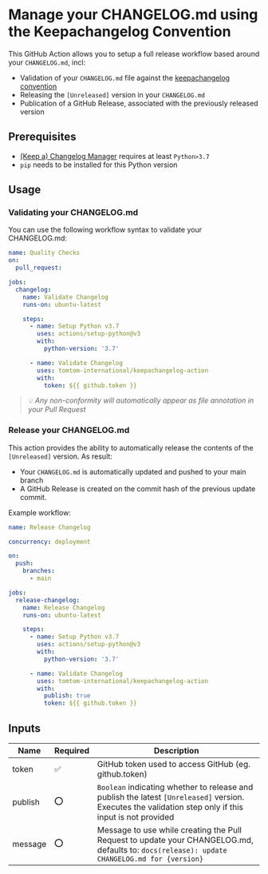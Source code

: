 <!--
Copyright (C) 2020-2022, TomTom (http://tomtom.com).

Licensed under the Apache License, Version 2.0 (the "License");
you may not use this file except in compliance with the License.
You may obtain a copy of the License at

   http://www.apache.org/licenses/LICENSE-2.0

Unless required by applicable law or agreed to in writing, software
distributed under the License is distributed on an "AS IS" BASIS,
WITHOUT WARRANTIES OR CONDITIONS OF ANY KIND, either express or implied.
See the License for the specific language governing permissions and
limitations under the License.
-->

# Manage your CHANGELOG.md using the Keepachangelog Convention

This GitHub Action allows you to setup a full release workflow based around your `CHANGELOG.md`, incl:

- Validation of your `CHANGELOG.md` file against the [keepachangelog convention]
- Releasing the `[Unreleased]` version in your `CHANGELOG.md`
- Publication of a GitHub Release, associated with the previously released version

## Prerequisites

* [(Keep a) Changelog Manager] requires at least `Python>3.7`
* `pip` needs to be installed for this Python version 

## Usage

### Validating your CHANGELOG.md

You can use the following workflow syntax to validate your CHANGELOG.md:

```yml
name: Quality Checks
on:
  pull_request:

jobs:
  changelog:
    name: Validate Changelog
    runs-on: ubuntu-latest

    steps:
      - name: Setup Python v3.7
        uses: actions/setup-python@v3
        with:
          python-version: '3.7'

      - name: Validate Changelog
        uses: tomtom-international/keepachangelog-action
        with:
          token: ${{ github.token }}
```

> :bulb: *Any non-conformity will automatically appear as file annotation in your Pull Request*


### Release your CHANGELOG.md

This action provides the ability to automatically release the contents of the `[Unreleased]` version.
As result:
- Your `CHANGELOG.md` is automatically updated and pushed to your main branch
- A GitHub Release is created on the commit hash of the previous update commit.

Example workflow:

```yml
name: Release Changelog

concurrency: deployment

on:
  push:
    branches:
      - main

jobs:
  release-changelog:
    name: Release Changelog
    runs-on: ubuntu-latest

    steps:
      - name: Setup Python v3.7
        uses: actions/setup-python@v3
        with:
          python-version: '3.7'

      - name: Validate Changelog
        uses: tomtom-international/keepachangelog-action
        with:
          publish: true
          token: ${{ github.token }}
```

## Inputs

| Name | Required | Description |
| --- | --- | --- |
| token | :white_check_mark: | GitHub token used to access GitHub (eg. github.token) |
| publish | :o: | `Boolean` indicating whether to release and publish the latest `[Unreleased]` version. Executes the validation step only if this input is not provided |
| message | :o: | Message to use while creating the Pull Request to update your CHANGELOG.md, defaults to: `docs(release): update CHANGELOG.md for {version}`



[keepachangelog convention]: http://keepachangelog.com/
[(Keep a) Changelog Manager]: https://pypi.org/project/keepachangelog-manager/
